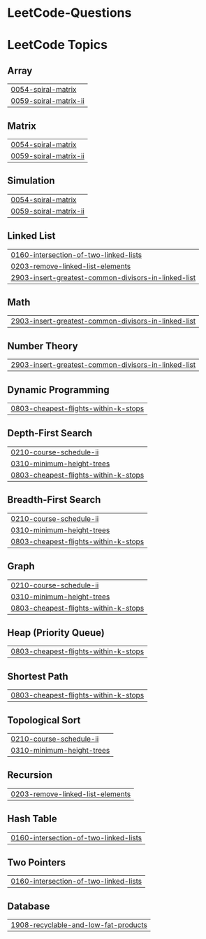 # LeetCode-Questions
<!---LeetCode Topics Start-->
# LeetCode Topics
## Array
|  |
| ------- |
| [0054-spiral-matrix](https://github.com/utkarshsingh2012/LeetCode-Questions/tree/master/0054-spiral-matrix) |
| [0059-spiral-matrix-ii](https://github.com/utkarshsingh2012/LeetCode-Questions/tree/master/0059-spiral-matrix-ii) |
## Matrix
|  |
| ------- |
| [0054-spiral-matrix](https://github.com/utkarshsingh2012/LeetCode-Questions/tree/master/0054-spiral-matrix) |
| [0059-spiral-matrix-ii](https://github.com/utkarshsingh2012/LeetCode-Questions/tree/master/0059-spiral-matrix-ii) |
## Simulation
|  |
| ------- |
| [0054-spiral-matrix](https://github.com/utkarshsingh2012/LeetCode-Questions/tree/master/0054-spiral-matrix) |
| [0059-spiral-matrix-ii](https://github.com/utkarshsingh2012/LeetCode-Questions/tree/master/0059-spiral-matrix-ii) |
## Linked List
|  |
| ------- |
| [0160-intersection-of-two-linked-lists](https://github.com/utkarshsingh2012/LeetCode-Questions/tree/master/0160-intersection-of-two-linked-lists) |
| [0203-remove-linked-list-elements](https://github.com/utkarshsingh2012/LeetCode-Questions/tree/master/0203-remove-linked-list-elements) |
| [2903-insert-greatest-common-divisors-in-linked-list](https://github.com/utkarshsingh2012/LeetCode-Questions/tree/master/2903-insert-greatest-common-divisors-in-linked-list) |
## Math
|  |
| ------- |
| [2903-insert-greatest-common-divisors-in-linked-list](https://github.com/utkarshsingh2012/LeetCode-Questions/tree/master/2903-insert-greatest-common-divisors-in-linked-list) |
## Number Theory
|  |
| ------- |
| [2903-insert-greatest-common-divisors-in-linked-list](https://github.com/utkarshsingh2012/LeetCode-Questions/tree/master/2903-insert-greatest-common-divisors-in-linked-list) |
## Dynamic Programming
|  |
| ------- |
| [0803-cheapest-flights-within-k-stops](https://github.com/utkarshsingh2012/LeetCode-Questions/tree/master/0803-cheapest-flights-within-k-stops) |
## Depth-First Search
|  |
| ------- |
| [0210-course-schedule-ii](https://github.com/utkarshsingh2012/LeetCode-Questions/tree/master/0210-course-schedule-ii) |
| [0310-minimum-height-trees](https://github.com/utkarshsingh2012/LeetCode-Questions/tree/master/0310-minimum-height-trees) |
| [0803-cheapest-flights-within-k-stops](https://github.com/utkarshsingh2012/LeetCode-Questions/tree/master/0803-cheapest-flights-within-k-stops) |
## Breadth-First Search
|  |
| ------- |
| [0210-course-schedule-ii](https://github.com/utkarshsingh2012/LeetCode-Questions/tree/master/0210-course-schedule-ii) |
| [0310-minimum-height-trees](https://github.com/utkarshsingh2012/LeetCode-Questions/tree/master/0310-minimum-height-trees) |
| [0803-cheapest-flights-within-k-stops](https://github.com/utkarshsingh2012/LeetCode-Questions/tree/master/0803-cheapest-flights-within-k-stops) |
## Graph
|  |
| ------- |
| [0210-course-schedule-ii](https://github.com/utkarshsingh2012/LeetCode-Questions/tree/master/0210-course-schedule-ii) |
| [0310-minimum-height-trees](https://github.com/utkarshsingh2012/LeetCode-Questions/tree/master/0310-minimum-height-trees) |
| [0803-cheapest-flights-within-k-stops](https://github.com/utkarshsingh2012/LeetCode-Questions/tree/master/0803-cheapest-flights-within-k-stops) |
## Heap (Priority Queue)
|  |
| ------- |
| [0803-cheapest-flights-within-k-stops](https://github.com/utkarshsingh2012/LeetCode-Questions/tree/master/0803-cheapest-flights-within-k-stops) |
## Shortest Path
|  |
| ------- |
| [0803-cheapest-flights-within-k-stops](https://github.com/utkarshsingh2012/LeetCode-Questions/tree/master/0803-cheapest-flights-within-k-stops) |
## Topological Sort
|  |
| ------- |
| [0210-course-schedule-ii](https://github.com/utkarshsingh2012/LeetCode-Questions/tree/master/0210-course-schedule-ii) |
| [0310-minimum-height-trees](https://github.com/utkarshsingh2012/LeetCode-Questions/tree/master/0310-minimum-height-trees) |
## Recursion
|  |
| ------- |
| [0203-remove-linked-list-elements](https://github.com/utkarshsingh2012/LeetCode-Questions/tree/master/0203-remove-linked-list-elements) |
## Hash Table
|  |
| ------- |
| [0160-intersection-of-two-linked-lists](https://github.com/utkarshsingh2012/LeetCode-Questions/tree/master/0160-intersection-of-two-linked-lists) |
## Two Pointers
|  |
| ------- |
| [0160-intersection-of-two-linked-lists](https://github.com/utkarshsingh2012/LeetCode-Questions/tree/master/0160-intersection-of-two-linked-lists) |
## Database
|  |
| ------- |
| [1908-recyclable-and-low-fat-products](https://github.com/utkarshsingh2012/LeetCode-Questions/tree/master/1908-recyclable-and-low-fat-products) |
<!---LeetCode Topics End-->